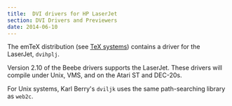 ```yaml
---
title:  DVI drivers for HP LaserJet
section: DVI Drivers and Previewers
date: 2014-06-10
---
```


The emTeX distribution (see [TeX systems](FAQ-TeXsystems.md))
contains a driver for the LaserJet, `dvihplj`.

Version 2.10 of the Beebe drivers supports the LaserJet. These drivers
will compile under Unix, VMS, and on the Atari ST and
DEC-20s.

For Unix systems, Karl Berry's `dviljk` uses the same
path-searching library as `web2c`.

